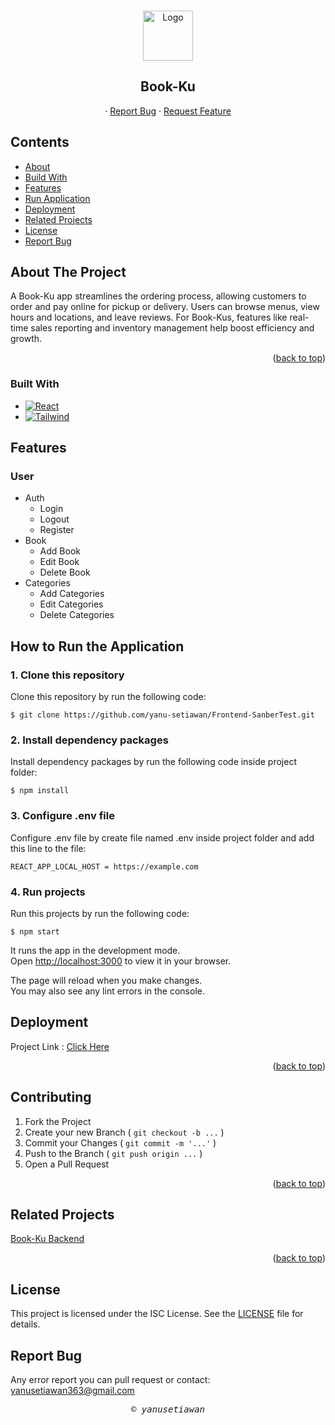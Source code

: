 <a id="readme-top"></a>

<!-- PROJECT LOGO -->
<br />
<div align="center">
  <a href="#">
    <img src="./public/logo123.svg" alt="Logo" width="80" height="80">
  </a>

  <h2 align="center">Book-Ku</h2>

  <p align="center">
    ·
    <a href="#">Report Bug</a>
    ·
    <a href="#">Request Feature</a>
  </p>
</div>

## Contents

- [About](#about-the-project)
- [Build With](#build-with)
- [Features](#features)
- [Run Application](#how-to-run-the-application)
- [Deployment](#deployment)
- [Related Projects](#related-projects)
- [License](#license)
- [Report Bug](#report-bug)

## About The Project

<!-- ![Product Name Screen Shot][product-screenshot] -->

A Book-Ku app streamlines the ordering process, allowing customers to order and pay online for pickup or delivery. Users can browse menus, view hours and locations, and leave reviews. For Book-Kus, features like real-time sales reporting and inventory management help boost efficiency and growth.

<p align="right">(<a href="#readme-top">back to top</a>)</p>

### Built With

- [![React][React.js]][React-url]
- [![Tailwind][Tailwind-CSS]][Tailwind-url]

## Features

### User

- Auth
  - Login
  - Logout
  - Register
- Book
  - Add Book
  - Edit Book
  - Delete Book
- Categories
  - Add Categories
  - Edit Categories
  - Delete Categories

## How to Run the Application

### 1. Clone this repository

Clone this repository by run the following code:

```
$ git clone https://github.com/yanu-setiawan/Frontend-SanberTest.git
```

### 2. Install dependency packages

Install dependency packages by run the following code inside project folder:

```
$ npm install
```

### 3. Configure .env file

Configure .env file by create file named .env inside project folder and add this line to the file:

```
REACT_APP_LOCAL_HOST = https://example.com

```

### 4. Run projects

Run this projects by run the following code:

```
$ npm start
```

It runs the app in the development mode.\
Open [http://localhost:3000](http://localhost:3000) to view it in your browser.

The page will reload when you make changes.\
You may also see any lint errors in the console.

## Deployment

Project Link : [Click Here](https://coffee-shop-react-app-tawny.vercel.app/)

<p align="right">(<a href="#readme-top">back to top</a>)</p>

## Contributing

1. Fork the Project
2. Create your new Branch ( `git checkout -b ...` )
3. Commit your Changes ( `git commit -m '...'` )
4. Push to the Branch ( `git push origin ...` )
5. Open a Pull Request

<p align="right">(<a href="#readme-top">back to top</a>)</p>

## Related Projects

[Book-Ku Backend](https://github.com/yanu-setiawan/Backend-SanberTest.git)

<p align="right">(<a href="#readme-top">back to top</a>)</p>

## License

This project is licensed under the ISC License. See the [LICENSE](LICENSE) file for details.

## Report Bug

Any error report you can pull request
or contact: <yanusetiawan363@gmail.com>

<p align="center"> <samp><i>&copy; yanusetiawan </i></samp> </p>

[React.js]: https://img.shields.io/badge/React-20232A?style=for-the-badge&logo=react&logoColor=61DAFB
[React-url]: https://reactjs.org/
[Tailwind-CSS]: https://img.shields.io/badge/tailwindcss-%2338B2AC.svg?style=for-the-badge&logo=tailwind-css&logoColor=white
[Tailwind-url]: https://tailwindcss.com/
